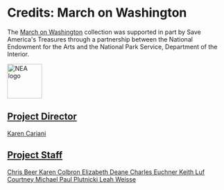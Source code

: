 # Credits: March on Washington
  
The [March on Washington](/collections/march-march-on-washington) collection was supported in part by Save America's Treasures through a partnership between the National Endowment for the Arts and the National Park Service, Department of the Interior.

<a href="http://www.arts.gov"><img height="80" src="https://s3.amazonaws.com/openvault.wgbh.org/logos/NEA.jpg"
 alt="NEA logo" title="NEA">

## Project Director
Karen Cariani

## Project Staff
Chris Beer
Karen Colbron
Elizabeth Deane
Charles Euchner
Keith Luf
Courtney Michael
Paul Plutnicki
Leah Weisse


  
